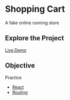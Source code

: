 # Shopping Cart
A fake online running store

## Explore the Project
[Live Demo](https://amsierco.github.io/shopping-cart/)

## Objective
Practice 
- [React](https://reactjs.org/)
- [Routing](https://reactrouter.com/)